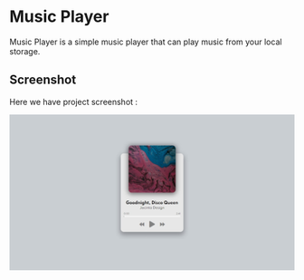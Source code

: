 # Music Player
Music Player is a simple music player that can play music from your local storage.

## Screenshot
Here we have project screenshot :

![screenshot](screenshot.jpeg)
